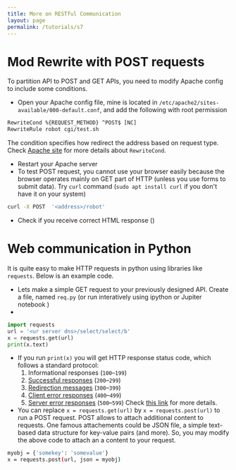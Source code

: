 ```yaml
---
title: More on RESTful Communication
layout: page
permalink: /tutorials/s7
---
```



# Mod Rewrite with POST requests
To partition API to POST and GET APIs, you need to modify Apache config to include some conditions.
* Open your Apache config file, mine is located in `/etc/apache2/sites-available/000-default.conf`, and add the following with root permission
```xml
RewriteCond %{REQUEST_METHOD} ^POST$ [NC]
RewriteRule robot cgi/test.sh
``` 
The condition specifies how redirect the address based on request type. Check [Apache site](https://httpd.apache.org/docs/current/mod/mod_rewrite.html) for more details about `RewriteCond`. 
* Restart your Apache server
* To test POST request, you cannot use your browser easily because the browser operates mainly on GET part of HTTP (unless you use forms to submit data). Try `curl` command (`sudo apt install curl` if you don't have it on your system)
```bash
curl -X POST  '<address>/robot'
```
* Check if you receive correct HTML response ()





# Web communication in Python
It is quite easy to make HTTP requests in python using libraries like `requests`. Below is an example code.
* Lets make a simple GET request to your previously designed API. Create a file, named `req.py`  (or run interatively using ipython or Jupiter notebook )
* 
```python
import requests
url = '<ur server dns>/select/select/b'
x = requests.get(url)
print(x.text)
```

* If you run `print(x)` you will get HTTP response status code, which follows a standard protocol:
    1.  Informational responses (`100`–`199`)
    2.  <ins>Successful responses</ins> (`200`–`299`)
    3.  <ins>Redirection messages</ins> (`300`–`399`)
    4.  <ins>Client error responses</ins> (`400`–`499`)
    5.  <ins>Server error responses</ins> (`500`–`599`)
    Check [this link](https://developer.mozilla.org/en-US/docs/Web/HTTP/Status#information_responses) for more details.
* You can replace `x = requests.get(url)` by `x = requests.post(url)` to run a POST request.  POST allows to attach additional content to requests. One famous attachements could be JSON file, a simple text-based data structure for key-value pairs (and more). So, you may modify the above code to attach an a content to your request.
```bash
myobj = {'somekey': 'somevalue'}
x = requests.post(url, json = myobj)
```
